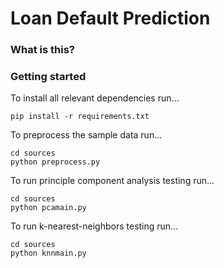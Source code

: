 # Loan Default Prediction

### What is this?

### Getting started
To install all relevant dependencies run...
```
pip install -r requirements.txt
```
To preprocess the sample data run...
```
cd sources
python preprocess.py
```
To run principle component analysis testing run...
```
cd sources
python pcamain.py
```
To run k-nearest-neighbors testing run...
```
cd sources
python knnmain.py
```
